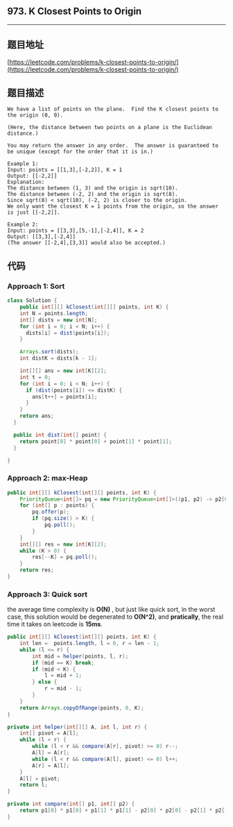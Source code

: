 ## 973. K Closest Points to Origin

----
## 题目地址

[https://leetcode.com/problems/k-closest-points-to-origin/](https://leetcode.com/problems/k-closest-points-to-origin/)

## 题目描述

```text
We have a list of points on the plane.  Find the K closest points to the origin (0, 0).

(Here, the distance between two points on a plane is the Euclidean distance.)

You may return the answer in any order.  The answer is guaranteed to be unique (except for the order that it is in.)

Example 1:
Input: points = [[1,3],[-2,2]], K = 1
Output: [[-2,2]]
Explanation: 
The distance between (1, 3) and the origin is sqrt(10).
The distance between (-2, 2) and the origin is sqrt(8).
Since sqrt(8) < sqrt(10), (-2, 2) is closer to the origin.
We only want the closest K = 1 points from the origin, so the answer is just [[-2,2]].

Example 2:
Input: points = [[3,3],[5,-1],[-2,4]], K = 2
Output: [[3,3],[-2,4]]
(The answer [[-2,4],[3,3]] would also be accepted.)
```

## 代码

### Approach 1: Sort

```java
class Solution {
    public int[][] kClosest(int[][] points, int K) {
    int N = points.length;
    int[] dists = new int[N];
    for (int i = 0; i < N; i++) {
      dists[i] = dist(points[i]);
    }

    Arrays.sort(dists);
    int distK = dists[k - 1];

    int[][] ans = new int[K][2];
    int t = 0;
    for (int i = 0; i < N; i++) {
      if (dist(points[i]) <= distK) {
        ans[t++] = points[i];
      }
    }
    return ans;
  }

  public int dist(int[] point) {
    return point[0] * point[0] + point[1] * point[1];
  }

}
```

### Approach 2: max-Heap

```java
public int[][] kClosest(int[][] points, int K) {
    PriorityQueue<int[]> pq = new PriorityQueue<int[]>((p1, p2) -> p2[0] * p2[0] + p2[1] * p2[1] - p1[0] * p1[0] - p1[1] * p1[1]);
    for (int[] p : points) {
        pq.offer(p);
        if (pq.size() > K) {
            pq.poll();
        }
    }
    int[][] res = new int[K][2];
    while (K > 0) {
        res[--K] = pq.poll();
    }
    return res;
}
```

### Approach 3: Quick sort

the average time complexity is **O\(N\)** , but just like quick sort, in the worst case, this solution would be degenerated to **O\(N^2\)**, and **pratically**, the real time it takes on leetcode is **15ms**.

```java
public int[][] kClosest(int[][] points, int K) {
    int len =  points.length, l = 0, r = len - 1;
    while (l <= r) {
        int mid = helper(points, l, r);
        if (mid == K) break;
        if (mid < K) {
            l = mid + 1;
        } else {
            r = mid - 1;
        }
    }
    return Arrays.copyOfRange(points, 0, K);
}

private int helper(int[][] A, int l, int r) {
    int[] pivot = A[l];
    while (l < r) {
        while (l < r && compare(A[r], pivot) >= 0) r--;
        A[l] = A[r];
        while (l < r && compare(A[l], pivot) <= 0) l++;
        A[r] = A[l];
    }
    A[l] = pivot;
    return l;
}

private int compare(int[] p1, int[] p2) {
    return p1[0] * p1[0] + p1[1] * p1[1] - p2[0] * p2[0] - p2[1] * p2[1];
}
```

